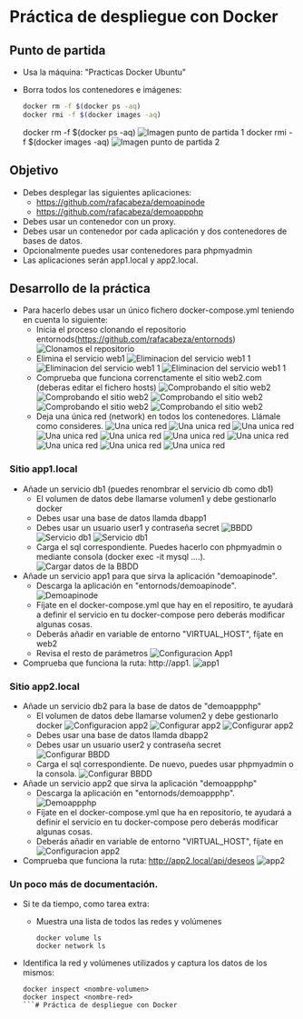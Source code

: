 # Práctica de despliegue con Docker

## Punto de partida

- Usa la máquina: "Practicas Docker Ubuntu"
- Borra todos los contenedores e imágenes:

  ```bash
  docker rm -f $(docker ps -aq)
  docker rmi -f $(docker images -aq)
  ```
  docker rm -f $(docker ps -aq)
  ![Imagen punto de partida 1](img/imgInicio1.png)
  docker rmi -f $(docker images -aq)
  ![Imagen punto de partida 2](img/imgInicio2.png)
## Objetivo

- Debes desplegar las siguientes aplicaciones:
  - https://github.com/rafacabeza/demoapinode
  - https://github.com/rafacabeza/demoappphp
- Debes usar un contenedor con un proxy.
- Debes usar un contenedor por cada aplicación y dos contenedores de bases de datos.
- Opcionalmente puedes usar contenedores para phpmyadmin
- Las aplicaciones serán app1.local y app2.local.

## Desarrollo de la práctica

- Para hacerlo debes usar un único fichero docker-compose.yml teniendo en cuenta lo siguiente:
  - Inicia el proceso clonando el repositorio entornods(https://github.com/rafacabeza/entornods)
  ![Clonamos el repositorio](img/clonacionEntorn.png)
  - Elimina el servicio web1
  ![Eliminacion del servicio web1 1](img/comandoWeb1.png)
  ![Eliminacion del servicio web1 1](img/mostrandoWeb1.png)
  ![Eliminacion del servicio web1 1](img/eliminadoWeb1.png)
  - Comprueba que funciona correnctamente el sitio web2.com (deberas editar el fichero hosts)
  ![Comprobando el sitio web2](img/ConfiguracionWeb2.png)
  ![Comprobando el sitio web2](img/ConfiguracionWeb2_2.png)
  ![Comprobando el sitio web2](img/docker1.png)
  ![Comprobando el sitio web2](img/docker2.png)
  ![Comprobando el sitio web2](img/web2Furrula.png)
  - Deja una única red (network) en todos los contenedores. Llámale como consideres.
  ![Una unica red](img/proxyMired.png)
  ![Una unica red](img/dbMired.png)
  ![Una unica red](img/web2Mired.png)
  ![Una unica red](img/phpMired.png)
  ![Una unica red](img/network.png)
  ![Una unica red](img/downDocker.png)
  ![Una unica red](img/downDocker2.png)
  ![Una unica red](img/dockerNetwork.png)
  ![Una unica red](img/newCompose.png)
  ![Una unica red](img/newCompose2.png)

### Sitio app1.local

- Añade un servicio db1 (puedes renombrar el servicio db como db1)
  - El volumen de datos debe llamarse volumen1 y debe gestionarlo docker
  - Debes usar una base de datos llamda dbapp1 
  - Debes usar un usuario user1 y contraseña secret
  ![ BBDD](img/configBBDDapp1.jpg)
  ![Servicio db1](img/creacionDB1.png)
  ![Servicio db1](img/db1Corriendo.png)
  - Carga el sql correspondiente. Puedes hacerlo con phpmyadmin o mediante consola (docker exec -it <contenedor> mysql ....).
  ![Cargar datos de la BBDD](img/datosBBDD.png)
- Añade un servicio app1 para que sirva la aplicación "demoapinode". 
  - Descarga la aplicación en "entornods/demoapinode".
  ![Demoapinode](img/entornoDemoapi.jpg)
  - Fíjate en el docker-compose.yml que hay en el repositiro, te ayudará a definir el servicio en tu docker-compose pero deberás modificar algunas cosas.
  - Deberás añadir en variable de entorno "VIRTUAL_HOST", fíjate en web2
  - Revisa el resto de parámetros
  ![Configuracion App1 ](img/configApp1.jpg)
- Comprueba que funciona la ruta: http://app1.
  ![app1](img/app1Local.jpg)

### Sitio app2.local

- Añade un servicio db2 para la base de datos de "demoappphp"
  - El volumen de datos debe llamarse volumen2 y debe gestionarlo docker
  ![Configuracion app2](img/configApp2.jpg)
  ![Configurar app2](img/buildApp2.jpg)
  ![Configurar app2](img/buildApp2_2.jpg)
  - Debes usar una base de datos llamda dbapp2 
  - Debes usar un usuario user2 y contraseña secret
  ![Configurar BBDD](img/ajustesBBDD.jpg)
  - Carga el sql correspondiente. De nuevo, puedes usar phpmyadmin o la consola.
  ![Configurar BBDD](img/bbddApp2.jpg)
- Añade un servicio app2 que sirva la aplicación "demoappphp"
  - Descarga la aplicación en "entornods/demoappphp".
  ![Demoappphp](img/entornoDemoApiPhph+.jpg)
  - Fíjate en el docker-compose.yml que ha en repositorio, te ayudará a definir el servicio en tu docker-compose pero deberás modificar algunas cosas.
  - Deberás añadir en variable de entorno "VIRTUAL_HOST", fíjate en 
  ![Configuracion app2](img/configApp2.jpg)
- Comprueba que funciona la ruta: http://app2.local/api/deseos
  ![app2](img/app2Local.jpg)

### Un poco más de documentación. 

- Si te da tiempo, como tarea extra:
  - Muestra una lista de todos las redes y volúmenes  

    ```
    docker volume ls
    docker network ls
    ```

- Identifica la red y volúmenes utilizados y captura los datos de los mismos:

    ```
    docker inspect <nombre-volumen>
    docker inspect <nombre-red>
    ```# Práctica de despliegue con Docker

